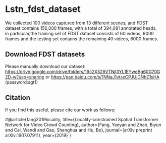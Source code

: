 # Lstn_fdst_dataset
We collected 100 videos captured from 13 different scenes, and FDST dataset contains 150,000 frames, with a total of 394,081 annotated heads, in particular,the training set of FDST dataset consists of 60 videos, 9000 frames and the testing set contains the remaining 40 videos, 6000 frames. 



## Download FDST datasets

Please manually download our dataset: https://drive.google.com/drive/folders/19c2X529VTNjl3YL1EYweBg60G70G2D-w?usp=sharing or https://pan.baidu.com/s/1NNaJ1vtsxCPJUjDNhZ1sHA  (password:sgt1)


## Citation

If you find this useful, please cite our work as follows:


#@article{fang2019locality,
  title={Locality-constrained Spatial Transformer Network for Video Crowd Counting},
  author={Fang, Yanyan and Zhan, Biyun and Cai, Wandi and Gao, Shenghua and Hu, Bo},
  journal={arXiv preprint arXiv:1907.07911},
  year={2019}
}
